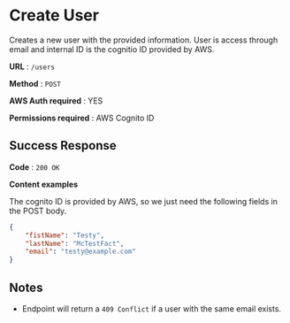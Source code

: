 # Create User

Creates a new user with the provided information. User is access through email and internal ID is the cognitio ID provided by AWS.

**URL** : `/users`

**Method** : `POST`

**AWS Auth required** : YES

**Permissions required** : AWS Cognito ID

## Success Response

**Code** : `200 OK`

**Content examples**

The cognito ID is provided by AWS, so we just need the following fields in the POST body.

```json
{
    "fistName": "Testy",
    "lastName": "McTestFact",
    "email": "testy@example.com"
}
```

## Notes

* Endpoint will return a `409 Conflict` if a user with the same email exists.